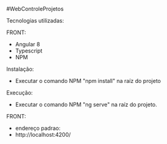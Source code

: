 #WebControleProjetos

Tecnologias utilizadas:

FRONT:
- Angular 8
- Typescript
- NPM

Instalação:
- Executar o comando NPM "npm install" na raíz do projeto

Execução:
- Executar o comando NPM "ng serve" na raíz do projeto.

FRONT:
- endereço padrao:
- http://localhost:4200/
